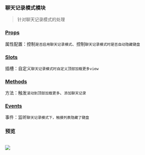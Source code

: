 ### 聊天记录模式模块
> 针对聊天记录模式的处理

### [Props](/api/props/chat-record-mode.html)
属性配置：控制`是否启用聊天记录模式`、控制`聊天记录模式时是否自动隐藏键盘`
### [Slots](/api/slot/main.html#聊天记录模式slot)
插槽：自定义`聊天记录模式时自定义顶部加载更多view`
### [Methods](/api/methods/main.html#聊天记录模式相关方法)
方法：触发`滚动到顶部加载更多`、`添加聊天记录`
### [Events](/api/events/main.html#下拉刷新相关事件)
事件：监听`聊天记录模式下，触摸列表隐藏了键盘`

### 预览
<br />
<img src="https://z-paging.zxlee.cn/public/img/z-paging-demo7.gif" />